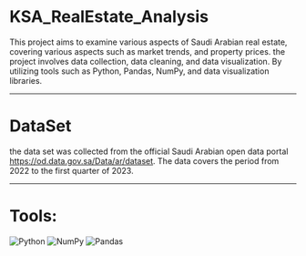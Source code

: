 # KSA_RealEstate_Analysis

This project aims to examine various aspects of Saudi Arabian real estate, covering various aspects such as market trends, and property prices.
the project involves data collection, data cleaning, and data visualization. By utilizing tools such as Python, Pandas, NumPy, and data visualization libraries.

*************
# DataSet 

the data set was collected from the official Saudi Arabian open data portal https://od.data.gov.sa/Data/ar/dataset. 
The data covers the period from 2022 to the first quarter of 2023.

************

# Tools:
![Python](https://img.shields.io/badge/python-3670A0?style=for-the-badge&logo=python&logoColor=ffdd54)
![NumPy](https://img.shields.io/badge/numpy-%23013243.svg?style=for-the-badge&logo=numpy&logoColor=white)
![Pandas](https://img.shields.io/badge/pandas-%23150458.svg?style=for-the-badge&logo=pandas&logoColor=white)
